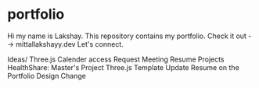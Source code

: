 # portfolio
Hi my name is Lakshay. This repository contains my portfolio. Check it out --> mittallakshayy.dev
Let's connect.

Ideas/ 
Three.js 
Calender access 
Request Meeting
Resume
Projects
HealthShare: Master's Project
Three.js Template
Update Resume on the Portfolio
Design Change